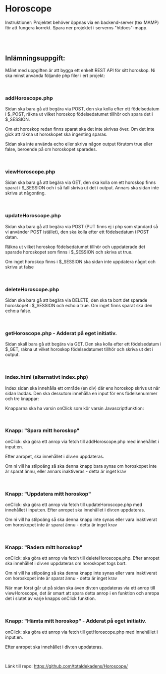 # Horoscope

Instruktioner: Projektet behöver öppnas via en backend-server (tex MAMP) för att fungera korrekt. Spara ner projektet i serverns "htdocs"-mapp.

<br>
<br>

## Inlämningsuppgift: 
Målet med uppgiften är att bygga ett enkelt REST API för sitt horoskop. Ni ska minst använda följande php filer i ert projekt:

<br>

### addHoroscope.php

Sidan ska bara gå att begära via POST,  den ska kolla efter ett födelsedatum i $_POST, räkna ut vilket horoskop födelsedatumet tillhör och spara det i $_SESSION.

Om ett horoskop redan finns sparat ska det inte skrivas över. Om det inte gick att räkna ut horoskopet ska ingenting sparas.
 
Sidan ska inte använda echo eller skriva någon output förutom true eller false, beroende på om horoskopet sparades.

 
<br>

### viewHoroscope.php

Sidan ska bara gå att begära via GET, den ska kolla om ett horoskop finns sparat i $_SESSION och i så fall skriva ut det i output. Annars ska sidan inte skriva ut någonting.

 
<br>

### updateHoroscope.php

Sidan ska bara gå att begära via POST (PUT finns ej i php som standard så vi använder POST istället), den ska kolla efter ett födelsedatum i POST datan.

Räkna ut vilket horoskop födelsedatumet tillhör och uppdaterade det sparade horoskopet som finns i $_SESSION och skriva ut true.

Om inget horoskop finns i $_SESSION ska sidan inte uppdatera något och skriva ut false

 
<br>

### deleteHoroscope.php

Sidan ska bara gå att begära via DELETE,  den ska ta bort det sparade horoskopet i $_SESSION och echo:a true. Om inget finns sparat ska den echo:a false.

<br>

### getHoroscope.php - Adderat på eget initiativ.

Sidan skall bara gå att begära via GET. Den ska kolla efter ett födelsedatum i $_GET, räkna ut vilket horoskop födelsedatumet tillhör och skriva ut det i output.

 <br>

### index.html (alternativt index.php)

Index sidan ska innehålla ett område (en div) där ens horoskop skrivs ut när sidan laddas. Den ska dessutom innehålla en input för ens födelsenummer och tre knappar:

 

Knapparna ska ha varsin onClick som kör varsin Javascriptfunktion:

 <br>

### Knapp: "Spara mitt horoskop"

onClick: ska göra ett anrop via fetch till addHoroscope.php med innehållet i input:en.

Efter anropet,  ska innehållet i div:en uppdateras.

Om ni vill ha stilpoäng så ska denna knapp bara synas om horoskopet inte är sparat ännu, eller annars inaktiveras - detta är inget krav

 <br>

### Knapp: "Uppdatera mitt horoskop"

onClick: ska göra ett anrop via fetch till updateHoroscope.php med innehållet i input:en. Efter anropet ska innehållet i div:en uppdateras.

Om ni vill ha stilpoäng så ska denna knapp inte synas eller vara inaktiverat om horoskopet inte är sparat ännu - detta är inget krav

 <br>

### Knapp: "Radera mitt horoskop"

onClick: ska göra ett anrop via fetch till deleteHoroscope.php. Efter anropet ska innehållet i div:en uppdateras om horoskopet togs bort.

Om ni vill ha stilpoäng så ska denna knapp inte synas eller vara inaktiverat om horoskopet inte är sparat ännu - detta är inget krav

När man först går ut på sidan ska även div:en uppdateras via ett anrop till viewHoroscope, det är smart att spara detta anrop i en funktion och anropa det i slutet av varje knapps onClick funktion.

<br>

### Knapp: "Hämta mitt horoskop" - Adderat på eget initiativ.

onClick: ska göra ett anrop via fetch till getHoroscope.php med innehållet i input:en.

Efter anropet ska innehållet i div:en uppdateras.

<br>

Länk till repo: https://github.com/totaldekadens/Horoscope/

